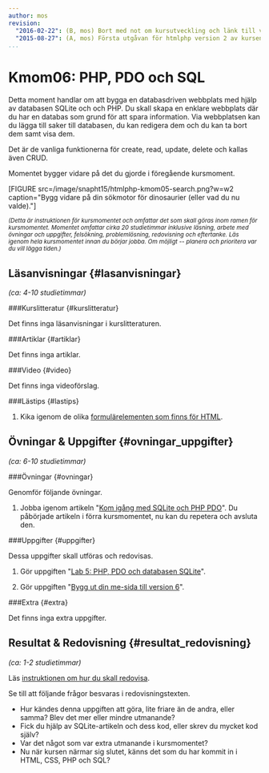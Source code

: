 ```yaml
---
author: mos
revision:
  "2016-02-22": (B, mos) Bort med not om kursutveckling och länk till version 1.
  "2015-08-27": (A, mos) Första utgåvan för htmlphp version 2 av kursen.
...
```

Kmom06: PHP, PDO och SQL
==================================

Detta moment handlar om att bygga en databasdriven webbplats med hjälp av databasen SQLite och och PHP. Du skall skapa en enklare webbplats där du har en databas som grund för att spara information. Via webbplatsen kan du lägga till saker till databasen, du kan redigera dem och du kan ta bort dem samt visa dem.

Det är de vanliga funktionerna för create, read, update, delete och kallas även CRUD.

Momentet bygger vidare på det du gjorde i föregående kursmoment.


<!--more-->

[FIGURE src=/image/snapht15/htmlphp-kmom05-search.png?w=w2 caption="Bygg vidare på din sökmotor för dinosaurier (eller vad du nu valde)."]

<small>*(Detta är instruktionen för kursmomentet och omfattar det som skall göras inom ramen för kursmomentet. Momentet omfattar cirka 20 studietimmar inklusive läsning, arbete med övningar och uppgifter, felsökning, problemlösning, redovisning och eftertanke. Läs igenom hela kursmomentet innan du börjar jobba. Om möjligt -- planera och prioritera var du vill lägga tiden.)*</small>



Läsanvisningar  {#lasanvisningar}
---------------------------------

*(ca: 4-10 studietimmar)*


###Kurslitteratur  {#kurslitteratur}

Det finns inga läsanvisningar i kurslitteraturen.



###Artiklar {#artiklar}

Det finns inga artiklar.



###Video  {#video}

Det finns inga videoförslag.



###Lästips {#lastips}

1. Kika igenom de olika [formulärelementen som finns för HTML](forms). 




Övningar & Uppgifter  {#ovningar_uppgifter}
-------------------------------------------

*(ca: 6-10 studietimmar)*



###Övningar {#ovningar}

Genomför följande övningar.

1. Jobba igenom artikeln "[Kom igång med SQLite och PHP PDO](kunskap/kom-igang-med-sqlite-och-php-pdo)". Du påbörjade artikeln i förra kursmomentet, nu kan du repetera och avsluta den.



###Uppgifter {#uppgifter}

Dessa uppgifter skall utföras och redovisas.

1. Gör uppgiften "[Lab 5: PHP, PDO och databasen SQLite](htmlphp/lab5)".

1. Gör uppgiften "[Bygg ut din me-sida till version 6](htmlphp/proj6)".



###Extra {#extra}

Det finns inga extra uppgifter.



Resultat & Redovisning  {#resultat_redovisning}
-----------------------------------------------

*(ca: 1-2 studietimmar)*

Läs [instruktionen om hur du skall redovisa](htmlphp/redovisa).

Se till att följande frågor besvaras i redovisningstexten.

* Hur kändes denna uppgiften att göra, lite friare än de andra, eller samma? Blev det mer eller mindre utmanande? 
* Fick du hjälp av SQLite-artikeln och dess kod, eller skrev du mycket kod själv?
* Var det något som var extra utmanande i kursmomentet?
* Nu när kursen närmar sig slutet, känns det som du har kommit in i HTML, CSS, PHP och SQL?




